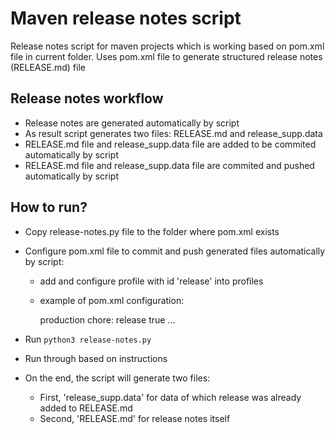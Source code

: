 # Maven release notes script

Release notes script for maven projects which is working based on pom.xml file in current folder.
Uses pom.xml file to generate structured release notes (RELEASE.md) file

## Release notes workflow

* Release notes are generated automatically by script
* As result script generates two files: RELEASE.md and release_supp.data
* RELEASE.md file and release_supp.data file are added to be commited automatically by script
* RELEASE.md file and release_supp.data file are commited and pushed automatically by script

## How to run?

* Copy release-notes.py file to the folder where pom.xml exists
* Configure pom.xml file to commit and push generated files automatically by script:
  * add and configure profile with id 'release' into profiles
  * example of pom.xml configuration:

      <profile>
          <id>production</id>
          <properties>
              <release-notes-message>chore: release</release-notes-message>
              <use-release-notes-ticket>true</use-release-notes-ticket>
              ...
          </properties>
      </profile>

* Run ```python3 release-notes.py```
* Run through based on instructions
* On the end, the script will generate two files:
  * First, 'release_supp.data' for data of which release was already added to RELEASE.md
  * Second, 'RELEASE.md' for release notes itself
